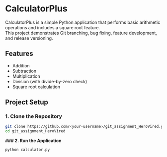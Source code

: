 # CalculatorPlus

CalculatorPlus is a simple Python application that performs basic arithmetic operations and includes a square root feature.  
This project demonstrates Git branching, bug fixing, feature development, and release versioning.

## Features
- Addition
- Subtraction
- Multiplication
- Division (with divide-by-zero check)
- Square root calculation


## Project Setup

### 1. Clone the Repository
```bash
git clone https://github.com/<your-username>/git_assignment_HeroVired.git
cd git_assignment_HeroVired
```

**### 2. Run the Application**
```bash
python calculator.py
```





